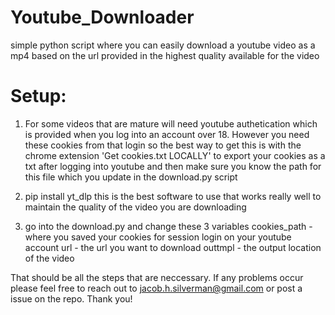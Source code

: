 # Youtube_Downloader
simple python script where you can easily download a youtube video as a mp4 based on the url provided in the highest quality available for the video

# Setup:
1. For some videos that are mature will need youtube authetication which is provided when you log into an account over 18. However you need these cookies from that login so the best way to get this is with the chrome extension 'Get cookies.txt LOCALLY' to export your cookies as a txt after logging into youtube and then make sure you know the path for this file which you update in the download.py script

2. pip install yt_dlp this is the best software to use that works really well to maintain the quality of the video you are downloading

3. go into the download.py and change these 3 variables
cookies_path - where you saved your cookies for session login on your youtube account
url - the url you want to download
outtmpl - the output location of the video

That should be all the steps that are neccessary. If any problems occur please feel free to reach out to jacob.h.silverman@gmail.com or post a issue on the repo. Thank you!